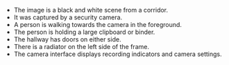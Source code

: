 - The image is a black and white scene from a corridor.
- It was captured by a security camera.
- A person is walking towards the camera in the foreground.
- The person is holding a large clipboard or binder.
- The hallway has doors on either side.
- There is a radiator on the left side of the frame.
- The camera interface displays recording indicators and camera settings.